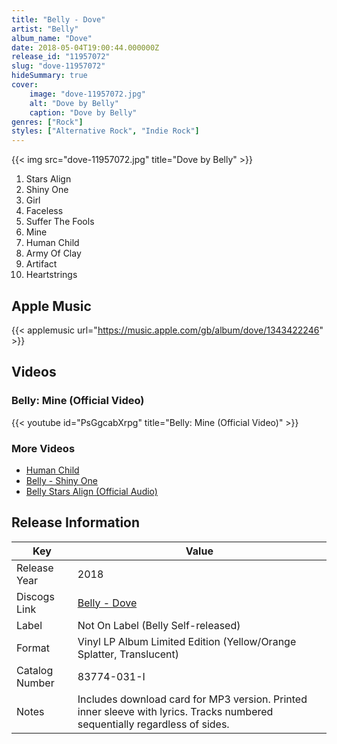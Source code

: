 ```yaml
---
title: "Belly - Dove"
artist: "Belly"
album_name: "Dove"
date: 2018-05-04T19:00:44.000000Z
release_id: "11957072"
slug: "dove-11957072"
hideSummary: true
cover:
    image: "dove-11957072.jpg"
    alt: "Dove by Belly"
    caption: "Dove by Belly"
genres: ["Rock"]
styles: ["Alternative Rock", "Indie Rock"]
---
```


{{< img src="dove-11957072.jpg" title="Dove by Belly" >}}

<!-- section break -->

1. Stars Align
2. Shiny One
3. Girl
4. Faceless
5. Suffer The Fools
6. Mine
7. Human Child
8. Army Of Clay
9. Artifact
10. Heartstrings

<!-- section break -->




## Apple Music
{{< applemusic url="https://music.apple.com/gb/album/dove/1343422246" >}}





## Videos
### Belly: Mine (Official Video)
{{< youtube id="PsGgcabXrpg" title="Belly: Mine (Official Video)" >}}<br>

### More Videos

- [Human Child](https://www.youtube.com/watch?v=rITGW0pKqmk)
- [Belly - Shiny One](https://www.youtube.com/watch?v=prF1CdzjTZ4)
- [Belly Stars Align (Official Audio)](https://www.youtube.com/watch?v=rgxHiKv25EM)


## Release Information
|  Key           | Value                                                |
| ---------------| ---------------------------------------------------- |
| Release Year   | 2018                                   |
| Discogs Link   | [Belly - Dove](https://www.discogs.com/release/11957072-Belly-Dove) |
| Label          | Not On Label (Belly Self-released) |
| Format         | Vinyl LP Album Limited Edition (Yellow/Orange Splatter, Translucent) |
| Catalog Number | 83774-031-I |
| Notes | Includes download card for MP3 version.  Printed inner sleeve with lyrics.  Tracks numbered sequentially regardless of sides. |